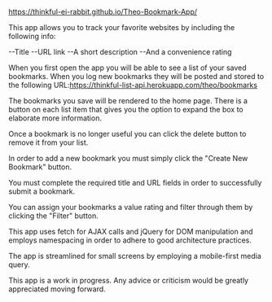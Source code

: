 
https://thinkful-ei-rabbit.github.io/Theo-Bookmark-App/

This app allows you to track your favorite websites by including the following info:

  --Title
  --URL link
  --A short description
  --And a convenience rating
  
When you first open the app you will be able to see a list of your saved bookmarks.
When you log new bookmarks they will be posted and stored to the following URL:https://thinkful-list-api.herokuapp.com/theo/bookmarks

The bookmarks you save will be rendered to the home page. There is a button on each list item that gives you the option to expand the box to elaborate more information.

Once a bookmark is no longer useful you can click the delete button to remove it from your list.

In order to add a new bookmark you must simply click the "Create New Bookmark" button.

You must complete the required title and URL fields in order to successfully submit a bookmark.

You can assign your bookmarks a value rating and filter through them by clicking the "Filter" button. 

This app uses fetch for AJAX calls and jQuery for DOM manipulation and employs namespacing in order to adhere to good architecture practices.

The app is streamlined for small screens by employing a mobile-first media query.

This app is a work in progress. Any advice or criticism would be greatly appreciated moving forward.